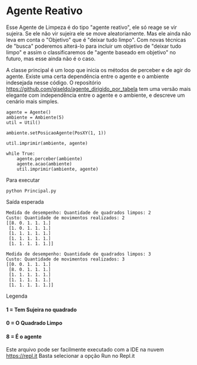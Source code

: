 # Agente Reativo


Esse Agente de Limpeza é do tipo "agente reativo", ele só reage se vir sujeira. Se ele não vir sujeira ele se move aleatoriamente. Mas ele ainda não leva em conta o "Objetivo" que é "deixar tudo limpo". Com novas técnicas de "busca" poderemos alterá-lo para incluir um objetivo de "deixar tudo limpo" e assim o classificaremos de "agente baseado em objetivo" no futuro, mas esse ainda não é o caso.

A classe principal é um loop que inicia os métodos de perceber e de agir do agente. Existe uma certa dependência entre o agente e o ambiente indesejada nesse código. O repositório https://github.com/giseldo/agente_dirigido_por_tabela tem uma versão mais elegante com independência entre o agente e o ambiente, e descreve um cenário mais simples. 

```
agente = Agente()
ambiente = Ambiente(5)
util = Util()

ambiente.setPosicaoAgente(PosXY(1, 1))

util.imprimir(ambiente, agente)

while True:
    agente.perceber(ambiente)
    agente.acao(ambiente)
    util.imprimir(ambiente, agente)
```

Para executar

```
python Principal.py
```

Saída esperada

```
Medida de desempenho: Quantidade de quadrados limpos: 2
Custo: Quantidade de movimentos realizados: 2
[[8. 0. 1. 1. 1.]
 [1. 0. 1. 1. 1.]
 [1. 1. 1. 1. 1.]
 [1. 1. 1. 1. 1.]
 [1. 1. 1. 1. 1.]]
 
Medida de desempenho: Quantidade de quadrados limpos: 3
Custo: Quantidade de movimentos realizados: 3
[[0. 0. 1. 1. 1.]
 [8. 0. 1. 1. 1.]
 [1. 1. 1. 1. 1.]
 [1. 1. 1. 1. 1.]
 [1. 1. 1. 1. 1.]]
```
Legenda
#### 1 = Tem Sujeira no quadrado
#### 0 = O Quadrado Limpo
#### 8 = É o agente

Este arquivo pode ser facilmente executado com a IDE na nuvem https://repl.it
Basta selecionar a opção Run no Repl.it
